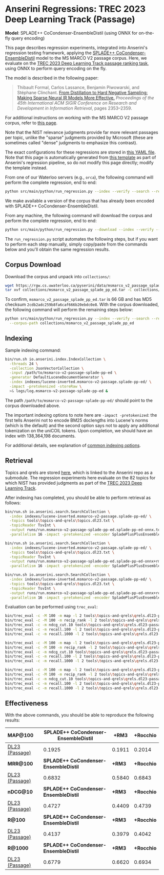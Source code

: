 # Anserini Regressions: TREC 2023 Deep Learning Track (Passage)

**Model**: SPLADE++ CoCondenser-EnsembleDistil (using ONNX for on-the-fly query encoding)

This page describes regression experiments, integrated into Anserini's regression testing framework, applying the [SPLADE++ CoCondenser-EnsembleDistil](https://huggingface.co/naver/splade-cocondenser-ensembledistil) model to the MS MARCO V2 passage corpus.
Here, we evaluate on the [TREC 2023 Deep Learning Track passage ranking task](https://trec.nist.gov/data/deep2023.html), using ONNX to perform query encoding on the fly.

The model is described in the following paper:

> Thibault Formal, Carlos Lassance, Benjamin Piwowarski, and Stéphane Clinchant. [From Distillation to Hard Negative Sampling: Making Sparse Neural IR Models More Effective.](https://dl.acm.org/doi/10.1145/3477495.3531857) _Proceedings of the 45th International ACM SIGIR Conference on Research and Development in Information Retrieval_, pages 2353–2359.

For additional instructions on working with the MS MARCO V2 passage corpus, refer to [this page](../../docs/experiments-msmarco-v2.md).

Note that the NIST relevance judgments provide far more relevant passages per topic, unlike the "sparse" judgments provided by Microsoft (these are sometimes called "dense" judgments to emphasize this contrast).

The exact configurations for these regressions are stored in [this YAML file](../../src/main/resources/regression/dl23-passage.splade-pp-ed.onnx.yaml).
Note that this page is automatically generated from [this template](../../src/main/resources/docgen/templates/dl23-passage.splade-pp-ed.onnx.template) as part of Anserini's regression pipeline, so do not modify this page directly; modify the template instead.

From one of our Waterloo servers (e.g., `orca`), the following command will perform the complete regression, end to end:

```bash
python src/main/python/run_regression.py --index --verify --search --regression dl23-passage.splade-pp-ed.onnx
```

We make available a version of the corpus that has already been encoded with SPLADE++ CoCondenser-EnsembleDistil.

From any machine, the following command will download the corpus and perform the complete regression, end to end:

```bash
python src/main/python/run_regression.py --download --index --verify --search --regression dl23-passage.splade-pp-ed.onnx
```

The `run_regression.py` script automates the following steps, but if you want to perform each step manually, simply copy/paste from the commands below and you'll obtain the same regression results.

## Corpus Download

Download the corpus and unpack into `collections/`:

```bash
wget https://rgw.cs.uwaterloo.ca/pyserini/data/msmarco_v2_passage_splade_pp_ed.tar -P collections/
tar xvf collections/msmarco_v2_passage_splade_pp_ed.tar -C collections/
```

To confirm, `msmarco_v2_passage_splade_pp_ed.tar` is 66 GB and has MD5 checksum `2cdb2adc259b8fa6caf666b20ebdc0e8`.
With the corpus downloaded, the following command will perform the remaining steps below:

```bash
python src/main/python/run_regression.py --index --verify --search --regression dl23-passage.splade-pp-ed.onnx \
  --corpus-path collections/msmarco_v2_passage_splade_pp_ed
```

## Indexing

Sample indexing command:

```bash
bin/run.sh io.anserini.index.IndexCollection \
  -threads 24 \
  -collection JsonVectorCollection \
  -input /path/to/msmarco-v2-passage-splade-pp-ed \
  -generator DefaultLuceneDocumentGenerator \
  -index indexes/lucene-inverted.msmarco-v2-passage.splade-pp-ed/ \
  -impact -pretokenized -storeRaw \
  >& logs/log.msmarco-v2-passage-splade-pp-ed &
```

The path `/path/to/msmarco-v2-passage-splade-pp-ed/` should point to the corpus downloaded above.

The important indexing options to note here are `-impact -pretokenized`: the first tells Anserini not to encode BM25 doclengths into Lucene's norms (which is the default) and the second option says not to apply any additional tokenization on the uniCOIL tokens.
Upon completion, we should have an index with 138,364,198 documents.

For additional details, see explanation of [common indexing options](../../docs/common-indexing-options.md).

## Retrieval

Topics and qrels are stored [here](https://github.com/castorini/anserini-tools/tree/master/topics-and-qrels), which is linked to the Anserini repo as a submodule.
The regression experiments here evaluate on the 82 topics for which NIST has provided judgments as part of the [TREC 2023 Deep Learning Track](https://trec.nist.gov/data/deep2023.html).

After indexing has completed, you should be able to perform retrieval as follows:

```bash
bin/run.sh io.anserini.search.SearchCollection \
  -index indexes/lucene-inverted.msmarco-v2-passage.splade-pp-ed/ \
  -topics tools\topics-and-qrels\topics.dl23.txt \
  -topicReader TsvInt \
  -output runs/run.msmarco-v2-passage-splade-pp-ed.splade-pp-ed-onnx.topics.dl23.txt \
  -parallelism 16 -impact -pretokenized -encoder SpladePlusPlusEnsembleDistil &

bin/run.sh io.anserini.search.SearchCollection \
  -index indexes/lucene-inverted.msmarco-v2-passage.splade-pp-ed/ \
  -topics tools\topics-and-qrels\topics.dl23.txt \
  -topicReader TsvInt \
  -output runs/run.msmarco-v2-passage-splade-pp-ed.splade-pp-ed-onnx+rm3.topics.dl23.txt \
  -parallelism 16 -impact -pretokenized -encoder SpladePlusPlusEnsembleDistil -rm3 -collection JsonVectorCollection &

bin/run.sh io.anserini.search.SearchCollection \
  -index indexes/lucene-inverted.msmarco-v2-passage.splade-pp-ed/ \
  -topics tools\topics-and-qrels\topics.dl23.txt \
  -topicReader TsvInt \
  -output runs/run.msmarco-v2-passage-splade-pp-ed.splade-pp-ed-onnx+rocchio.topics.dl23.txt \
  -parallelism 16 -impact -pretokenized -encoder SpladePlusPlusEnsembleDistil -rocchio -collection JsonVectorCollection &
```

Evaluation can be performed using `trec_eval`:

```bash
bin/trec_eval -c -M 100 -m map -l 2 tools\topics-and-qrels\qrels.dl23-passage.txt runs/run.msmarco-v2-passage-splade-pp-ed.splade-pp-ed-onnx.topics.dl23.txt
bin/trec_eval -c -M 100 -m recip_rank -l 2 tools\topics-and-qrels\qrels.dl23-passage.txt runs/run.msmarco-v2-passage-splade-pp-ed.splade-pp-ed-onnx.topics.dl23.txt
bin/trec_eval -c -m ndcg_cut.10 tools\topics-and-qrels\qrels.dl23-passage.txt runs/run.msmarco-v2-passage-splade-pp-ed.splade-pp-ed-onnx.topics.dl23.txt
bin/trec_eval -c -m recall.100 -l 2 tools\topics-and-qrels\qrels.dl23-passage.txt runs/run.msmarco-v2-passage-splade-pp-ed.splade-pp-ed-onnx.topics.dl23.txt
bin/trec_eval -c -m recall.1000 -l 2 tools\topics-and-qrels\qrels.dl23-passage.txt runs/run.msmarco-v2-passage-splade-pp-ed.splade-pp-ed-onnx.topics.dl23.txt

bin/trec_eval -c -M 100 -m map -l 2 tools\topics-and-qrels\qrels.dl23-passage.txt runs/run.msmarco-v2-passage-splade-pp-ed.splade-pp-ed-onnx+rm3.topics.dl23.txt
bin/trec_eval -c -M 100 -m recip_rank -l 2 tools\topics-and-qrels\qrels.dl23-passage.txt runs/run.msmarco-v2-passage-splade-pp-ed.splade-pp-ed-onnx+rm3.topics.dl23.txt
bin/trec_eval -c -m ndcg_cut.10 tools\topics-and-qrels\qrels.dl23-passage.txt runs/run.msmarco-v2-passage-splade-pp-ed.splade-pp-ed-onnx+rm3.topics.dl23.txt
bin/trec_eval -c -m recall.100 -l 2 tools\topics-and-qrels\qrels.dl23-passage.txt runs/run.msmarco-v2-passage-splade-pp-ed.splade-pp-ed-onnx+rm3.topics.dl23.txt
bin/trec_eval -c -m recall.1000 -l 2 tools\topics-and-qrels\qrels.dl23-passage.txt runs/run.msmarco-v2-passage-splade-pp-ed.splade-pp-ed-onnx+rm3.topics.dl23.txt

bin/trec_eval -c -M 100 -m map -l 2 tools\topics-and-qrels\qrels.dl23-passage.txt runs/run.msmarco-v2-passage-splade-pp-ed.splade-pp-ed-onnx+rocchio.topics.dl23.txt
bin/trec_eval -c -M 100 -m recip_rank -l 2 tools\topics-and-qrels\qrels.dl23-passage.txt runs/run.msmarco-v2-passage-splade-pp-ed.splade-pp-ed-onnx+rocchio.topics.dl23.txt
bin/trec_eval -c -m ndcg_cut.10 tools\topics-and-qrels\qrels.dl23-passage.txt runs/run.msmarco-v2-passage-splade-pp-ed.splade-pp-ed-onnx+rocchio.topics.dl23.txt
bin/trec_eval -c -m recall.100 -l 2 tools\topics-and-qrels\qrels.dl23-passage.txt runs/run.msmarco-v2-passage-splade-pp-ed.splade-pp-ed-onnx+rocchio.topics.dl23.txt
bin/trec_eval -c -m recall.1000 -l 2 tools\topics-and-qrels\qrels.dl23-passage.txt runs/run.msmarco-v2-passage-splade-pp-ed.splade-pp-ed-onnx+rocchio.topics.dl23.txt
```

## Effectiveness

With the above commands, you should be able to reproduce the following results:

| **MAP@100**                                                                                                  | **SPLADE++ CoCondenser-EnsembleDistil**| **+RM3**  | **+Rocchio**|
|:-------------------------------------------------------------------------------------------------------------|-----------|-----------|-----------|
| [DL23 (Passage)](https://microsoft.github.io/msmarco/TREC-Deep-Learning)                                     | 0.1925    | 0.1911    | 0.2014    |
| **MRR@100**                                                                                                  | **SPLADE++ CoCondenser-EnsembleDistil**| **+RM3**  | **+Rocchio**|
| [DL23 (Passage)](https://microsoft.github.io/msmarco/TREC-Deep-Learning)                                     | 0.6832    | 0.5840    | 0.6843    |
| **nDCG@10**                                                                                                  | **SPLADE++ CoCondenser-EnsembleDistil**| **+RM3**  | **+Rocchio**|
| [DL23 (Passage)](https://microsoft.github.io/msmarco/TREC-Deep-Learning)                                     | 0.4727    | 0.4409    | 0.4739    |
| **R@100**                                                                                                    | **SPLADE++ CoCondenser-EnsembleDistil**| **+RM3**  | **+Rocchio**|
| [DL23 (Passage)](https://microsoft.github.io/msmarco/TREC-Deep-Learning)                                     | 0.4137    | 0.3979    | 0.4042    |
| **R@1000**                                                                                                   | **SPLADE++ CoCondenser-EnsembleDistil**| **+RM3**  | **+Rocchio**|
| [DL23 (Passage)](https://microsoft.github.io/msmarco/TREC-Deep-Learning)                                     | 0.6779    | 0.6620    | 0.6934    |

